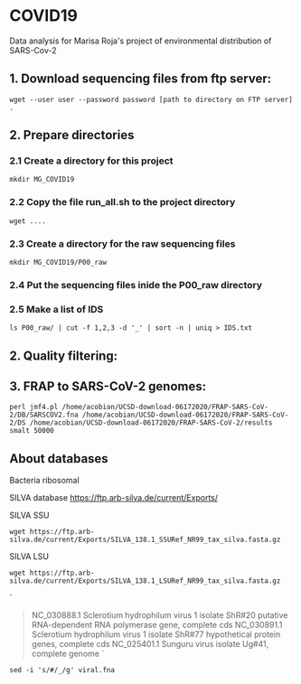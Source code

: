 # COVID19
Data analysis for Marisa Roja's project of environmental distribution of SARS-Cov-2

## 1. Download sequencing files from ftp server: 

`wget --user user --password password [path to directory on FTP server] .`

## 2. Prepare directories

### 2.1 Create a directory for this project

`mkdir MG_COVID19`

### 2.2 Copy the file run_all.sh to the project directory

`wget ....`

### 2.3 Create a directory for the raw sequencing files

`mkdir MG_COVID19/P00_raw`

### 2.4 Put the sequencing files inide the P00_raw directory

### 2.5 Make a list of IDS 

`ls P00_raw/ | cut -f 1,2,3 -d '_' | sort -n | uniq > IDS.txt`

## 2. Quality filtering:

## 3. FRAP to SARS-CoV-2 genomes:

`perl jmf4.pl /home/acobian/UCSD-download-06172020/FRAP-SARS-CoV-2/DB/SARSCOV2.fna /home/acobian/UCSD-download-06172020/FRAP-SARS-CoV-2/DS /home/acobian/UCSD-download-06172020/FRAP-SARS-CoV-2/results smalt 50000`

## About databases

Bacteria ribosomal 

SILVA database 
https://ftp.arb-silva.de/current/Exports/

SILVA SSU

`wget https://ftp.arb-silva.de/current/Exports/SILVA_138.1_SSURef_NR99_tax_silva.fasta.gz`

SILVA LSU

`wget https://ftp.arb-silva.de/current/Exports/SILVA_138.1_LSURef_NR99_tax_silva.fasta.gz`



`
>NC_030888.1 Sclerotium hydrophilum virus 1 isolate ShR#20 putative RNA-dependent RNA polymerase gene, complete cds
>NC_030891.1 Sclerotium hydrophilum virus 1 isolate ShR#77 hypothetical protein genes, complete cds
>NC_025401.1 Sunguru virus isolate Ug#41, complete genome
`

`sed -i 's/#/_/g' viral.fna`
